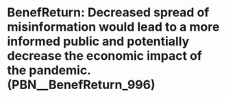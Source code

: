 # BenefReturn: __Decreased spread of misinformation would lead to a more informed public and potentially decrease the economic impact of the pandemic.__ (PBN__BenefReturn_996)

